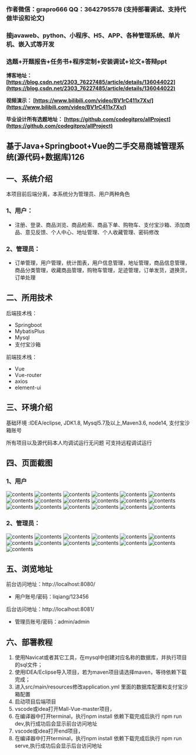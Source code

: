 ### 作者微信：grapro666 QQ：3642795578 (支持部署调试、支持代做毕设和论文)

### 接javaweb、python、小程序、H5、APP、各种管理系统、单片机、嵌入式等开发

### 选题+开题报告+任务书+程序定制+安装调试+论文+答辩ppt

**博客地址：
[https://blog.csdn.net/2303_76227485/article/details/136044022](https://blog.csdn.net/2303_76227485/article/details/136044022)**

**视频演示：
[https://www.bilibili.com/video/BV1rC411x7Xv/](https://www.bilibili.com/video/BV1rC411x7Xv/)**

**毕业设计所有选题地址：
[https://github.com/codegitpro/allProject](https://github.com/codegitpro/allProject)**

## 基于Java+Springboot+Vue的二手交易商城管理系统(源代码+数据库)126

## 一、系统介绍
本项目前后端分离，本系统分为管理员、用户两种角色

### 1、用户：
- 注册、登录、商品浏览、商品检索、商品下单、购物车、支付宝沙箱、添加商品、意见反馈、个人中心、地址管理、个人收藏管理、密码修改
### 2、管理员：
- 订单管理，用户管理，统计图表，用户信息管理，地址管理，商品信息管理，商品分类管理，收藏商品管理，购物车管理，足迹管理，订单发货，退换货，订单处理

## 二、所用技术

后端技术栈：

- Springboot
- MybatisPlus
- Mysql
- 支付宝沙箱

前端技术栈：

- Vue 
- Vue-router 
- axios 
- element-ui

## 三、环境介绍

基础环境 :IDEA/eclipse, JDK1.8, Mysql5.7及以上,Maven3.6, node14, 支付宝沙箱账号

所有项目以及源代码本人均调试运行无问题 可支持远程调试运行

## 四、页面截图
### 1、用户
![contents](./picture/picture1.png)
![contents](./picture/picture2.png)
![contents](./picture/picture3.png)
![contents](./picture/picture4.png)
![contents](./picture/picture5.png)
![contents](./picture/picture6.png)
![contents](./picture/picture7.png)
![contents](./picture/picture8.png)
![contents](./picture/picture9.png)
![contents](./picture/picture10.png)
![contents](./picture/picture11.png)
![contents](./picture/picture12.png)
![contents](./picture/picture13.png)
![contents](./picture/picture14.png)
![contents](./picture/picture15.png)
![contents](./picture/picture16.png)
![contents](./picture/picture17.png)
![contents](./picture/picture18.png)

### 2、管理员：
![contents](./picture/picture19.png)
![contents](./picture/picture20.png)
![contents](./picture/picture21.png)
![contents](./picture/picture22.png)
![contents](./picture/picture23.png)
![contents](./picture/picture24.png)
![contents](./picture/picture25.png)
![contents](./picture/picture26.png)
![contents](./picture/picture27.png)
![contents](./picture/picture28.png)
![contents](./picture/picture29.png)
![contents](./picture/picture30.png)
![contents](./picture/picture31.png)

## 五、浏览地址

前台访问地址：http://localhost:8080/
- 用户账号/密码：liqiang/123456

后台访问地址：http://localhost:8081/
- 管理员账号/密码：admin/admin

## 六、部署教程
1. 使用Navicat或者其它工具，在mysql中创建对应名称的数据库，并执行项目的sql文件；
2. 使用IDEA/Eclipse导入项目，若为maven项目请选择maven，等待依赖下载完成；
3. 进入src/main/resources修改application.yml 里面的数据库配置和支付宝沙箱配置
4. 启动项目后端项目
5. vscode或idea打开Mall-Vue-master项目，
6. 在编译器中打开terminal，执行npm install 依赖下载完成后执行 npm run dev,执行成功后会显示前台访问地址
7. vscode或idea打开end项目，
8. 在编译器中打开terminal，执行npm install 依赖下载完成后执行 npm run serve,执行成功后会显示后台访问地址

